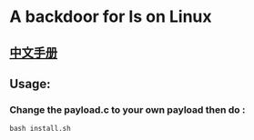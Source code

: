 # A backdoor for ls on Linux

## [中文手册](https://github.com/MuoDoo/lsBackdoor/cnREADME.md)

## Usage:
### Change the payload.c to your own payload then do :
```
bash install.sh
```
 

